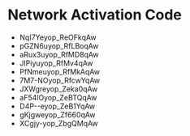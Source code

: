# Network Activation Code
* NqI7Yeyop_ReOFkqAw
* pGZN6uyop_RfLBoqAw
* aRux3uyop_RfMD8qAw
* JIPiyuyop_RfMv4qAw
* PfNmeuyop_RfMkAqAw
* 7M7-NOyop_RfcwYqAw
* JXWgreyop_Zeka0qAw
* aF54lOyop_ZeBTQqAw
* D4P--eyop_ZeB1YqAw
* gKjgweyop_Zf660qAw
* XCgjy-yop_ZbgQMqAw